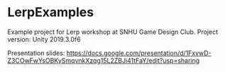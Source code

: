 # LerpExamples
 
Example project for Lerp workshop at SNHU Game Design Club.
Project version: Unity 2019.3.0f6

Presentation slides: https://docs.google.com/presentation/d/1FxvwD-Z3COwFwYsOBKySmqvnkXzqg15L2ZBJi41tFaY/edit?usp=sharing